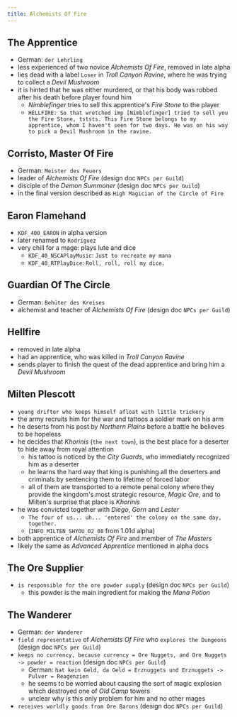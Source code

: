 ```yaml
---
title: Alchemists Of Fire
---
```


## The Apprentice
- German: `der Lehrling`
- less experienced of two novice _Alchemists Of Fire_, removed in late alpha
- lies dead with a label `Loser` in _Troll Canyon Ravine_, where he was trying to collect a _Devil Mushroom_
- it is hinted that he was either murdered, or that his body was robbed after his death before player found him
  - _Nimblefinger_ tries to sell this apprentice's _Fire Stone_ to the player
  - `HELLFIRE: So that wretched imp [Nimblefinger] tried to sell you the Fire Stone, tststs. This Fire Stone belongs to my apprentice, whom I haven't seen for two days. He was on his way to pick a Devil Mushroom in the ravine.`

## Corristo, Master Of Fire
- German: `Meister des Feuers`
- leader of _Alchemists Of Fire_ (design doc `NPCs per Guild`)
- disciple of the _Demon Summoner_ (design doc `NPCs per Guild`)
- in the final version described as `High Magician of the Circle of Fire`

## Earon Flamehand
- `KDF_400_EARON` in alpha version
- later renamed to `Rodriguez`
- very chill for a mage: plays lute and dice
  - `KDF_40_NSCAPlayMusic`: `Just to recreate my mana`
  - `KDF_40_RTPlayDice`: `Roll, roll, roll my dice.`

## Guardian Of The Circle
- German: `Behüter des Kreises`
- alchemist and teacher of _Alchemists Of Fire_ (design doc `NPCs per Guild`)

## Hellfire
- removed in late alpha
- had an apprentice, who was killed in _Troll Canyon Ravine_
- sends player to finish the quest of the dead apprentice and bring him a _Devil Mushroom_

## Milten Plescott
- `young drifter who keeps himself afloat with little trickery`
- the army recruits him for the war and tattoos a soldier mark on his arm
- he deserts from his post by _Northern Plains_ before a battle he believes to be hopeless
- he decides that _Khorinis_ (`the next town`), is the best place for a deserter to hide away from royal attention
  - his tattoo is noticed by the _City Guards_, who immediately recognized him as a deserter
  - he learns the hard way that king is punishing all the deserters and criminals by sentencing them to lifetime of forced labor
  - all of them are transported to a remote penal colony where they provide the kingdom's most strategic resource, _Magic Ore_, and to Milten's surprise that place is _Khorinis_
- he was convicted together with _Diego_, _Gorn_ and _Lester_
  - `The four of us... uh... 'entered' the colony on the same day, together.`
  - (`INFO_MILTEN_SHYOU_02_08` from 1.01d alpha)
- both apprentice of _Alchemists Of Fire_ and member of _The Masters_
- likely the same as _Advanced Apprentice_ mentioned in alpha docs

## The Ore Supplier
- `is responsible for the ore powder supply` (design doc `NPCs per Guild`)
  - this powder is the main ingredient for making the _Mana Potion_

## The Wanderer
- German: `der Wanderer`
- `field representative` of _Alchemists Of Fire_ who `explores the Dungeons` (design doc `NPCs per Guild`)
- `keeps no currency, because currency = Ore Nuggets, and Ore Nuggets -> powder = reaction` (design doc `NPCs per Guild`)
  - German: `hat kein Geld, da Geld = Erznuggets und Erznuggets -> Pulver = Reagenzien`
  - he seems to be worried about causing the sort of magic explosion which destroyed one of _Old Camp_ towers
  - unclear why is this only problem for him and no other mages
- `receives worldly goods from Ore Barons` (design doc `NPCs per Guild`)
